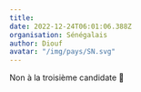 ```yaml
---
title: 
date: 2022-12-24T06:01:06.388Z
organisation: Sénégalais
author: Diouf
avatar: "/img/pays/SN.svg"
---
```


Non à la troisième candidate 🛑 
